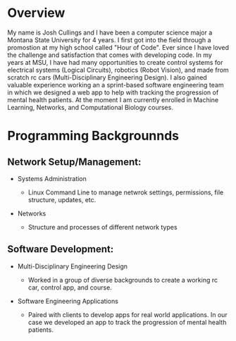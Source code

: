 # Overview
My name is Josh Cullings and I have been a computer science major a Montana State University for 4 years. I first got into the field through a promostion at my high school called "Hour of Code". Ever since I have loved the challenge and satisfaction that comes with developing code. In my years at MSU, I have had many opportunities to create control systems for electrical systems (Logical Circuits), robotics (Robot Vision), and made from scratch rc cars (Multi-Disciplinary Engineering Design).  I also gained valuable experience working an a sprint-based software engineering team in which we designed a web app to help with tracking the progression of mental health patients.  At the moment I am currently enrolled in Machine Learning, Networks, and Computational Biology courses. 

# Programming Backgrounnds

## Network Setup/Management:
- Systems Administration
  - Linux Command Line to manage netwrok settings, permissions, file structure, updates, etc.
  
- Networks
  - Structure and processes of different network types

## Software Development:
- Multi-Disciplinary Engineering Design
  - Worked in a group of diverse backgrounds to create a working rc car, control app, and course.
  
- Software Engineering Applications
  - Paired with clients to develop apps for real world applications. In our case we developed an app to track the progression of mental health patients.
